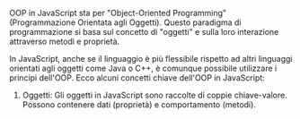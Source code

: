 <!-- @format -->

OOP in JavaScript sta per "Object-Oriented Programming" (Programmazione Orientata agli Oggetti). Questo paradigma di programmazione si basa sul concetto di "oggetti" e sulla loro interazione attraverso metodi e proprietà.

In JavaScript, anche se il linguaggio è più flessibile rispetto ad altri linguaggi orientati agli oggetti come Java o C++, è comunque possibile utilizzare i principi dell'OOP. Ecco alcuni concetti chiave dell'OOP in JavaScript:

1. Oggetti: Gli oggetti in JavaScript sono raccolte di coppie chiave-valore. Possono contenere dati (proprietà) e comportamento (metodi).
